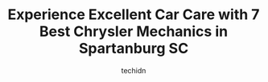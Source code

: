 ---
layout: ampstory
image: https://images.unsplash.com/photo-1603224683825-22b15546560d?ixlib=rb-4.0.3&ixid=MnwxMjA3fDB8MHxwaG90by1wYWdlfHx8fGVufDB8fHx8&auto=format&fit=crop&w=640&h=853&q=80
author: techidn
featured: false
description: Discover the 7 best Chrysler Mechanic in Spartanburg SC, USA and ensure your vehicle receives the highest quality of care. These trusted professionals are known for their skill, knowledge, a
title: Experience Excellent Car Care with 7 Best Chrysler Mechanics in Spartanburg SC
cover:
   title: Experience Excellent Car Care with 7 Best Chrysler Mechanics in Spartanburg SC
   subtitle: Rickpate
   background: https://images.unsplash.com/photo-1603224683825-22b15546560d?ixlib=rb-4.0.3&ixid=MnwxMjA3fDB8MHxwaG90by1wYWdlfHx8fGVufDB8fHx8&auto=format&fit=crop&w=640&h=853&q=80

pages: 
 - layout: thirds
   top: <h1>#1 Heads Up Automotive</h1>
   bottom: "<p>If you need a shop to service your car that you can trust, then its Heads Up Automotive.  Ive been using this shop since 2009 and theyve always been fair and professio</p>"
   background: https://www.knot35.com/toplist/wp-content/uploads/2023/06/best-chrysler-mechanic-1-in-spartanburg-sc-1685835768.jpeg
   backgroundblur: true
 - layout: thirds
   top: <h1>#2 Spartanburg Chrysler Dodge Jeep Ram Service Department</h1>
   bottom: "<p>8200 Fairforest Rd, Spartanburg, SC 29303, United States</p>"
   background: https://www.knot35.com/toplist/wp-content/uploads/2023/06/best-chrysler-mechanic-2-in-spartanburg-sc-1685835768.jpeg
   cta:
      link: https://www.knot35.com/toplist/experience-excellent-car-care-with-7-best-chrysler-mechanics-in-spartanburg-sc/
      text: Experience Excellent Car Care with 7 Best Chrysler Mechanics in Spartanburg SC
 - layout: thirds
   top: <h1>#3 Reidville Road Auto Service, Inc</h1>
   bottom: "<p>395 E Blackstock Rd, Spartanburg, SC 29301, United States</p>"
   background: https://www.knot35.com/toplist/wp-content/uploads/2023/06/best-chrysler-mechanic-3-in-spartanburg-sc-1685835768.jpeg
   cta:
      link: https://www.knot35.com/toplist/experience-excellent-car-care-with-7-best-chrysler-mechanics-in-spartanburg-sc/
      text: Experience Excellent Car Care with 7 Best Chrysler Mechanics in Spartanburg SC
 - layout: thirds
   top: <h1>#4 Barnetts Garage</h1>
   bottom: "<p>1449 Union St, Spartanburg, SC 29302, United States</p>"
   background: https://images.unsplash.com/photo-1614648718611-0635f29016cb?ixlib=rb-4.0.3&ixid=MnwxMjA3fDB8MHxwaG90by1wYWdlfHx8fGVufDB8fHx8&auto=format&fit=crop&w=640&h=853&q=80
   cta:
      link: https://www.knot35.com/toplist/experience-excellent-car-care-with-7-best-chrysler-mechanics-in-spartanburg-sc/
      text: Experience Excellent Car Care with 7 Best Chrysler Mechanics in Spartanburg SC
 - layout: thirds
   top: <h1>#5 Britt Automotive</h1>
   bottom: "<p>2073 Southport Rd, Spartanburg, SC 29306, United States</p>"
   background: https://images.unsplash.com/photo-1557672172-298e090bd0f1?ixlib=rb-4.0.3&ixid=MnwxMjA3fDB8MHxwaG90by1wYWdlfHx8fGVufDB8fHx8&auto=format&fit=crop&w=640&h=853&q=80
   cta:
      link: https://www.knot35.com/toplist/experience-excellent-car-care-with-7-best-chrysler-mechanics-in-spartanburg-sc/
      text: Experience Excellent Car Care with 7 Best Chrysler Mechanics in Spartanburg SC
 - layout: thirds
   top: <h1>#6 MasterTech Auto Repair</h1>
   bottom: "<p>151 S Forest St, Spartanburg, SC 29306, United States</p>"
   background: https://images.unsplash.com/photo-1613843873231-1447db182f97?ixlib=rb-4.0.3&ixid=MnwxMjA3fDB8MHxwaG90by1wYWdlfHx8fGVufDB8fHx8&auto=format&fit=crop&w=640&h=853&q=80
   cta:
      link: https://www.knot35.com/toplist/experience-excellent-car-care-with-7-best-chrysler-mechanics-in-spartanburg-sc/
      text: Experience Excellent Car Care with 7 Best Chrysler Mechanics in Spartanburg SC
 - layout: thirds
   top: <h1>#7 Harris Automotive Services</h1>
   bottom: "<p>251 W Henry St, Spartanburg, SC 29306, United States</p>"
   background: https://images.unsplash.com/photo-1524169358666-79f22534bc6e?ixlib=rb-4.0.3&ixid=MnwxMjA3fDB8MHxwaG90by1wYWdlfHx8fGVufDB8fHx8&auto=format&fit=crop&w=640&h=853&q=80
   cta:
      link: https://www.knot35.com/toplist/experience-excellent-car-care-with-7-best-chrysler-mechanics-in-spartanburg-sc/
      text: Experience Excellent Car Care with 7 Best Chrysler Mechanics in Spartanburg SC
 - layout: thirds
   middle: Continue reading...
   background: https://images.unsplash.com/photo-1620421680010-0766ff230392?ixlib=rb-4.0.3&ixid=MnwxMjA3fDB8MHxwaG90by1wYWdlfHx8fGVufDB8fHx8&auto=format&fit=crop&w=640&h=853&q=80
   cta:
      link: https://www.knot35.com/toplist/experience-excellent-car-care-with-7-best-chrysler-mechanics-in-spartanburg-sc/
      text: Experience Excellent Car Care with 7 Best Chrysler Mechanics in Spartanburg SC
      
---